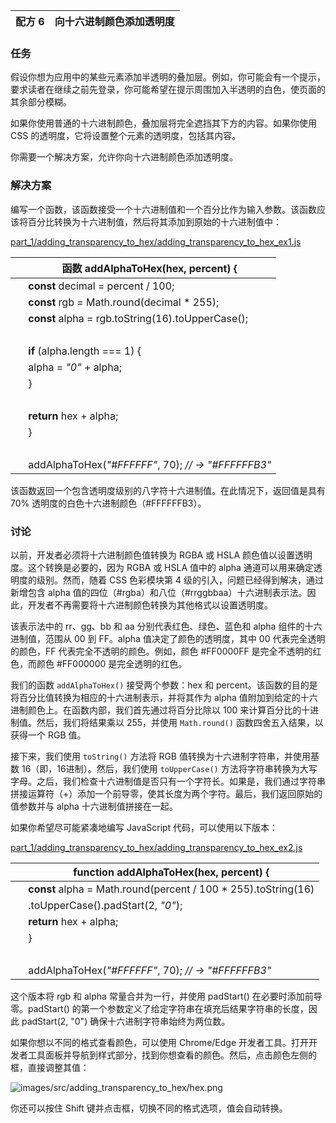 | 配方 6 | 向十六进制颜色添加透明度 |
| --- | --- |

### 任务

假设你想为应用中的某些元素添加半透明的叠加层。例如，你可能会有一个提示，要求读者在继续之前先登录，你可能希望在提示周围加入半透明的白色，使页面的其余部分模糊。

如果你使用普通的十六进制颜色，叠加层将完全遮挡其下方的内容。如果你使用 CSS 的透明度，它将设置整个元素的透明度，包括其内容。

你需要一个解决方案，允许你向十六进制颜色添加透明度。

### 解决方案

编写一个函数，该函数接受一个十六进制值和一个百分比作为输入参数。该函数应该将百分比转换为十六进制值，然后将其添加到原始的十六进制值中：

[part_1/adding_transparency_to_hex/adding_transparency_to_hex_ex1.js](http://media.pragprog.com/titles/fkjavascript/code/part_1/adding_transparency_to_hex/adding_transparency_to_hex_ex1.js)

|   | **函数** addAlphaToHex(hex, percent) { |
| --- | --- |
|   | **const** decimal = percent / 100; |
|   | **const** rgb = Math.round(decimal * 255); |
|   | **const** alpha = rgb.toString(16).toUpperCase(); |
|   |  |
|   | **if** (alpha.length === 1) { |
|   | alpha = *"0"* + alpha; |
|   | } |
|   |  |
|   | **return** hex + alpha; |
|   | } |
|   |  |
|   | addAlphaToHex(*"#FFFFFF"*, 70); *// → "#FFFFFFB3"* |

该函数返回一个包含透明度级别的八字符十六进制值。在此情况下，返回值是具有 70% 透明度的白色十六进制颜色（#FFFFFFB3）。

### 讨论

以前，开发者必须将十六进制颜色值转换为 RGBA 或 HSLA 颜色值以设置透明度。这个转换是必要的，因为 RGBA 或 HSLA 值中的 alpha 通道可以用来确定透明度的级别。然而，随着 CSS 色彩模块第 4 级的引入，问题已经得到解决，通过新增包含 alpha 值的四位（#rgba）和八位（#rrggbbaa）十六进制表示法。因此，开发者不再需要将十六进制颜色转换为其他格式以设置透明度。

该表示法中的 rr、gg、bb 和 aa 分别代表红色、绿色、蓝色和 alpha 组件的十六进制值，范围从 00 到 FF。alpha 值决定了颜色的透明度，其中 00 代表完全透明的颜色，FF 代表完全不透明的颜色。例如，颜色 #FF0000FF 是完全不透明的红色，而颜色 #FF000000 是完全透明的红色。

我们的函数 `addAlphaToHex()` 接受两个参数：hex 和 percent。该函数的目的是将百分比值转换为相应的十六进制表示，并将其作为 alpha 值附加到给定的十六进制颜色上。在函数内部，我们首先通过将百分比除以 100 来计算百分比的十进制值。然后，我们将结果乘以 255，并使用 `Math.round()` 函数四舍五入结果，以获得一个 RGB 值。

接下来，我们使用 `toString()` 方法将 RGB 值转换为十六进制字符串，并使用基数 16（即，16进制）。然后，我们使用 `toUpperCase()` 方法将字符串转换为大写字母。之后，我们检查十六进制值是否只有一个字符长。如果是，我们通过字符串拼接运算符（+）添加一个前导零，使其长度为两个字符。最后，我们返回原始的值参数并与 alpha 十六进制值拼接在一起。

如果你希望尽可能紧凑地编写 JavaScript 代码，可以使用以下版本：

[part_1/adding_transparency_to_hex/adding_transparency_to_hex_ex2.js](http://media.pragprog.com/titles/fkjavascript/code/part_1/adding_transparency_to_hex/adding_transparency_to_hex_ex2.js)

|   | **function** addAlphaToHex(hex, percent) { |
| --- | --- |
|   | **const** alpha = Math.round(percent / 100 * 255).toString(16) |
|   | .toUpperCase().padStart(2, *"0"*); |
|   | **return** hex + alpha; |
|   | } |
|   |  |
|   | addAlphaToHex(*"#FFFFFF"*, 70); *// → "#FFFFFFB3"* |

这个版本将 rgb 和 alpha 常量合并为一行，并使用 padStart() 在必要时添加前导零。padStart() 的第一个参数定义了给定字符串在填充后结果字符串的长度，因此 padStart(2, "0") 确保十六进制字符串始终为两位数。

如果你想以不同的格式查看颜色，可以使用 Chrome/Edge 开发者工具。打开开发者工具面板并导航到样式部分，找到你想查看的颜色。然后，点击颜色左侧的框，直接调整其值：

![images/src/adding_transparency_to_hex/hex.png](images/src/adding_transparency_to_hex/hex.png)

你还可以按住 Shift 键并点击框，切换不同的格式选项，值会自动转换。
